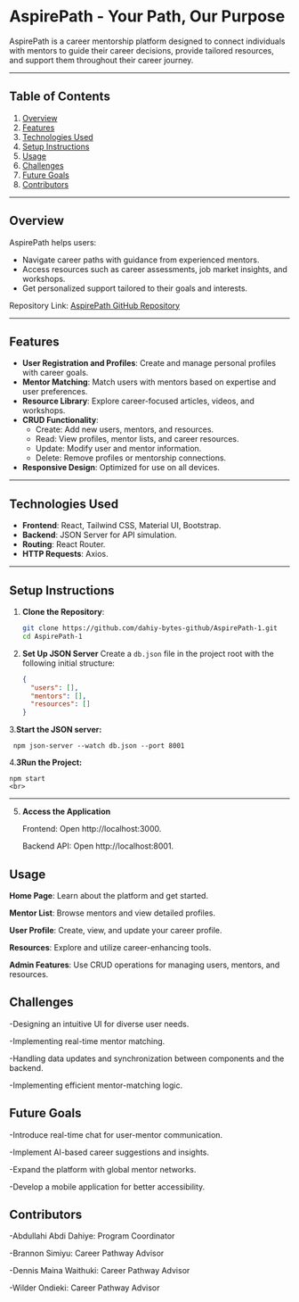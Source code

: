 # **AspirePath - Your Path, Our Purpose**

AspirePath is a career mentorship platform designed to connect individuals with mentors to guide their career decisions, provide tailored resources, and support them throughout their career journey.

---

## **Table of Contents**
1. [Overview](#overview)
2. [Features](#features)
3. [Technologies Used](#technologies-used)
4. [Setup Instructions](#setup-instructions)
5. [Usage](#usage)
6. [Challenges](#challenges)
7. [Future Goals](#future-goals)
8. [Contributors](#contributors)

---

## **Overview**
AspirePath helps users:
- Navigate career paths with guidance from experienced mentors.
- Access resources such as career assessments, job market insights, and workshops.
- Get personalized support tailored to their goals and interests.

Repository Link: [AspirePath GitHub Repository](https://github.com/dahiy-bytes-github/AspirePath-1)

---

## **Features**
- **User Registration and Profiles**: Create and manage personal profiles with career goals.
- **Mentor Matching**: Match users with mentors based on expertise and user preferences.
- **Resource Library**: Explore career-focused articles, videos, and workshops.
- **CRUD Functionality**:
  - Create: Add new users, mentors, and resources.
  - Read: View profiles, mentor lists, and career resources.
  - Update: Modify user and mentor information.
  - Delete: Remove profiles or mentorship connections.
- **Responsive Design**: Optimized for use on all devices.

---

## **Technologies Used**
- **Frontend**: React, Tailwind CSS, Material UI, Bootstrap.
- **Backend**: JSON Server for API simulation.
- **Routing**: React Router.
- **HTTP Requests**: Axios.

---

## **Setup Instructions**
1. **Clone the Repository**:
   ```bash
   git clone https://github.com/dahiy-bytes-github/AspirePath-1.git
   cd AspirePath-1
2. **Set Up JSON Server**
   Create a `db.json` file in the project root with the following initial structure:
   ```json
   {
     "users": [],
     "mentors": [],
     "resources": []
   }
 3.**Start the JSON server:**  

     npm json-server --watch db.json --port 8001  

4.**3Run the Project:**  

    npm start  
    <br>
---
5. **Access the Application**  

    Frontend: Open http://localhost:3000.  

    Backend API: Open http://localhost:8001.  

## **Usage** <br>
**Home Page**: Learn about the platform and get started.  

**Mentor List**: Browse mentors and view detailed profiles.  

**User Profile**: Create, view, and update your career profile.  

**Resources**: Explore and utilize career-enhancing tools.  

**Admin Features**: Use CRUD operations for managing users, mentors, and resources.  

## **Challenges**<br>
-Designing an intuitive UI for diverse user needs.  

-Implementing real-time mentor matching.  

-Handling data updates and synchronization between components and the backend.  

-Implementing efficient mentor-matching logic.<br>

## **Future Goals** <br>

-Introduce real-time chat for user-mentor communication.  

-Implement AI-based career suggestions and insights.  

-Expand the platform with global mentor networks.  

-Develop a mobile application for better accessibility.  

## **Contributors**<br>

-Abdullahi Abdi Dahiye: Program Coordinator  

-Brannon Simiyu: Career Pathway Advisor  

-Dennis Maina Waithuki: Career Pathway Advisor  

-Wilder Ondieki: Career Pathway Advisor  
